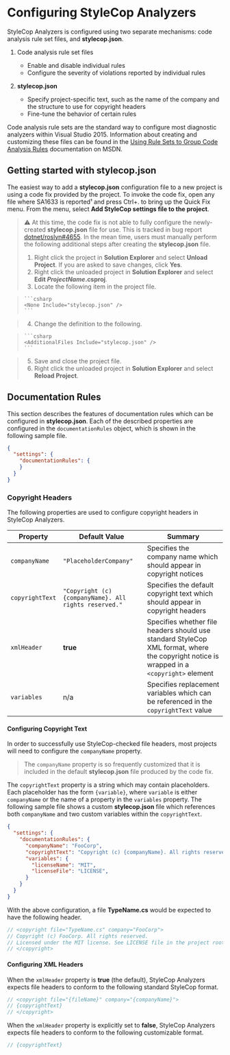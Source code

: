 ﻿# Configuring StyleCop Analyzers

StyleCop Analyzers is configured using two separate mechanisms: code analysis rule set files, and **stylecop.json**.

1. Code analysis rule set files

   * Enable and disable individual rules
   * Configure the severity of violations reported by individual rules

2. **stylecop.json**

   * Specify project-specific text, such as the name of the company and the structure to use for copyright headers
   * Fine-tune the behavior of certain rules

Code analysis rule sets are the standard way to configure most diagnostic analyzers within Visual Studio 2015. Information about creating and customizing these files can be found in the [Using Rule Sets to Group Code Analysis Rules](https://msdn.microsoft.com/en-us/library/dd264996.aspx) documentation on MSDN.

## Getting started with **stylecop.json**

The easiest way to add a **stylecop.json** configuration file to a new project is using a code fix provided by the project. To invoke the code fix, open any file where SA1633 is reported¹ and press Ctrl+. to bring up the Quick Fix menu. From the menu, select **Add StyleCop settings file to the project**.

> :warning: At this time, the code fix is not able to fully configure the newly-created **stylecop.json** file for use. This is tracked in bug report [dotnet/roslyn#4655](https://github.com/dotnet/roslyn/issues/4655). In the mean time, users must manually perform the following additional steps after creating the **stylecop.json** file.
> 
> 1. Right click the project in **Solution Explorer** and select **Unload Project**. If you are asked to save changes, click **Yes**.
> 2. Right click the unloaded project in **Solution Explorer** and select **Edit *ProjectName*.csproj**.
> 3. Locate the following item in the project file.

>     ```csharp
>     <None Include="stylecop.json" />
>     ```

> 4. Change the definition to the following.

>     ```csharp
>     <AdditionalFiles Include="stylecop.json" />
>     ```

> 5. Save and close the project file.
> 6. Right click the unloaded project in **Solution Explorer** and select **Reload Project**.

## Documentation Rules

This section describes the features of documentation rules which can be configured in **stylecop.json**. Each of the described properties are configured in the `documentationRules` object, which is shown in the following sample file.

```json
{
  "settings": {
    "documentationRules": {
    }
  }
}
```

### Copyright Headers

The following properties are used to configure copyright headers in StyleCop Analyzers.

| Property | Default Value | Summary |
| --- | --- | --- |
| `companyName` | `"PlaceholderCompany"` | Specifies the company name which should appear in copyright notices |
| `copyrightText` | `"Copyright (c) {companyName}. All rights reserved."` | Specifies the default copyright text which should appear in copyright headers |
| `xmlHeader` | **true** | Specifies whether file headers should use standard StyleCop XML format, where the copyright notice is wrapped in a `<copyright>` element |
| `variables` | n/a | Specifies replacement variables which can be referenced in the `copyrightText` value |

#### Configuring Copyright Text

In order to successfully use StyleCop-checked file headers, most projects will need to configure the `companyName` property.

> The `companyName` property is so frequently customized that it is included in the default **stylecop.json** file produced by the code fix.

The `copyrightText` property is a string which may contain placeholders. Each placeholder has the form `{variable}`, where `variable` is either `companyName` or the name of a property in the `variables` property. The following sample file shows a custom **stylecop.json** file which references both `companyName` and two custom variables within the `copyrightText`.

```json
{
  "settings": {
    "documentationRules": {
      "companyName": "FooCorp",
      "copyrightText": "Copyright (c) {companyName}. All rights reserved.\nLicensed under the {licenseName} license. See {licenseFile} file in the project root for full license information.",
      "variables": {
        "licenseName": "MIT",
        "licenseFile": "LICENSE",
      }
    }
  }
}
```

With the above configuration, a file **TypeName.cs** would be expected to have the following header.

```csharp
// <copyright file="TypeName.cs" company="FooCorp">
// Copyright (c) FooCorp. All rights reserved.
// Licensed under the MIT license. See LICENSE file in the project root for full license information.
// </copyright>
```

#### Configuring XML Headers

When the `xmlHeader` property is **true** (the default), StyleCop Analyzers expects file headers to conform to the following standard StyleCop format.

```csharp
// <copyright file="{fileName}" company="{companyName}">
// {copyrightText}
// </copyright>
```

When the `xmlHeader` property is explicitly set to **false**, StyleCop Analyzers expects file headers to conform to the following customizable format.

```csharp
// {copyrightText}
```
